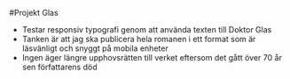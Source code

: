 #Projekt Glas
- Testar responsiv typografi genom att använda texten till Doktor Glas
- Tanken är att jag ska publicera hela romanen i ett format som är läsvänligt och snyggt på mobila enheter
- Ingen äger längre upphovsrätten till verket eftersom det gått över 70 år sen författarens död